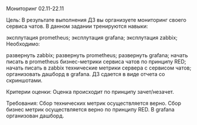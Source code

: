 Мониторинг
02.11-22.11

Цель:
В результате выполнения ДЗ вы организуете мониторинг своего сервиса чатов. В данном задании тренируются навыки:

эксплутация prometheus;
эксплутация grafana;
эксплутация zabbix;
Необходимо:

развернуть zabbix;
развернуть prometheus;
развернуть grafana;
начать писать в prometheus бизнес-метрики сервиса чатов по принципу RED;
начать писать в zabbix технические метрики сервера с сервисом чатов;
организовать дашборд в grafana.
ДЗ сдается в виде отчета со скриншотами.

Критерии оценки:
Оценка происходит по принципу зачет/незачет.

Требования: Сбор технических метрик осуществляется верно. Сбор бизнес метрик осуществляется верно по принципу RED. В grafana организован дашборд.
